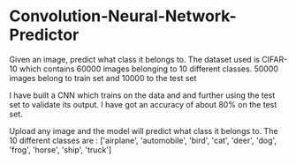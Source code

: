# Convolution-Neural-Network-Predictor
Given an image, predict what class it belongs to.
The dataset used is CIFAR-10 which contains 60000 images belonging to 10 different classes.
50000 images belong to train set and 10000 to the test set

I have built a CNN which trains on the data and and further using the test set to validate its output.
I have got an accuracy of about 80% on the test set.

Upload any image and the model will predict what class it belongs to.
The 10 different classes are :
['airplane', 'automobile', 'bird', 'cat', 'deer', 'dog', 'frog', 'horse', 'ship', 'truck']
